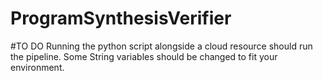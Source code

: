 # ProgramSynthesisVerifier
#TO DO
Running the python script alongside a cloud resource should run the pipeline. Some String variables should be changed to fit your environment.
